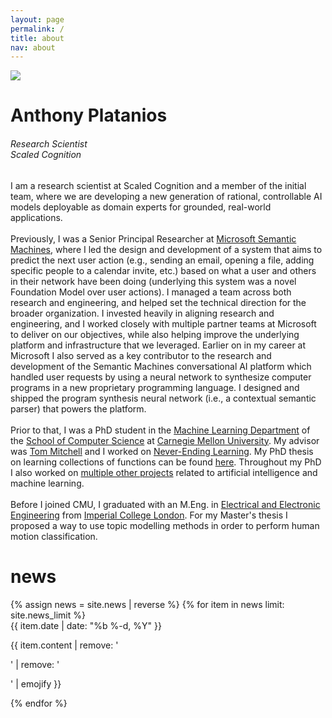 ```yaml
---
layout: page
permalink: /
title: about
nav: about
---
```


<div class="text-center mt-5">
  <img class="profile-img" src="{{ 'prof_pic.jpg' | prepend: '/assets/img/' | prepend: site.baseurl }}">
</div>

<div class="col mt-4">
  <h1 class="title text-center font-weight-bold">Anthony Platanios</h1>
  <div class="row mt-3 mb-3">
    <div class="col">
      <h6 class="mt-1 text-center text-sm-center" style="font-stretch: ultra-condensed;">
        Research Scientist<br/>
        Scaled Cognition
      </h6>
    </div>
    <!-- <div class="col-sm-6">
      <h6 class="mt-1 text-left text-sm-right" style="font-stretch: ultra-condensed;">
        <a style="color: rgb(60, 72, 88);" href="http://www.ml.cmu.edu/" target="_blank">Principal Researcher</a><br/>
        <a style="color: rgb(60, 72, 88);" href="http://www.cs.cmu.edu/" target="_blank">Semantic Machines</a><br/>
        <a style="color: rgb(60, 72, 88);" href="http://www.cmu.edu/" target="_blank">Microsoft</a>
      </h6>
    </div>
    <div class="col-sm-6">
      <h6 class="mt-1 text-left text-sm-left" style="font-stretch: ultra-condensed;">
        Berkeley Way West, Floor 7<br/>
        1919 Shattuck Ave<br/>
        Berkeley, CA, 94704
      </h6>
    </div> -->
  </div>
</div>

<!-- Introduction -->

<div class="col text-justify p-0">
  I am a research scientist at Scaled Cognition and a member of the initial team, where we are developing a new generation of rational, controllable AI models deployable as domain experts for grounded, real-world applications.
  <br/><br/>
  Previously, I was a Senior Principal Researcher at <a href="https://www.microsoft.com/en-us/research/project/semantic-machines/" target="_blank">Microsoft Semantic Machines</a>, where I led the design and development of a system that aims to predict the next user action (e.g., sending an email, opening a file, adding specific people to a calendar invite, etc.) based on what a user and others in their network have been doing (underlying this system was a novel Foundation Model over user actions). I managed a team across both research and engineering, and helped set the technical direction for the broader organization. I invested heavily in aligning research and engineering, and I worked closely with multiple partner teams at Microsoft to deliver on our objectives, while also helping improve the underlying platform and infrastructure that we leveraged. Earlier on in my career at Microsoft I also served as a key contributor to the research and development of the Semantic Machines conversational AI platform which handled user requests by using a neural network to synthesize computer programs in a new proprietary programming language. I designed and shipped the program synthesis neural network (i.e., a contextual semantic parser) that powers the platform.
  <br/><br/>
  Prior to that, I was a PhD student in the <a href="http://www.ml.cmu.edu/" target="_blank">Machine Learning Department</a> of the <a href="https://www.scs.cmu.edu/" target="_blank">School of Computer Science</a> at <a href="http://www.cmu.edu/" target="_blank">Carnegie Mellon University</a>. My advisor was <a href="http://www.cs.cmu.edu/~tom/" target="_blank">Tom Mitchell</a> and I worked on <a href="http://rtw.ml.cmu.edu/rtw/" target="_blank">Never-Ending Learning</a>. My PhD thesis on learning collections of functions can be found <a href="{{ '/assets/pdf/thesis/thesis.pdf' | prepend: site.baseurl }}" target="_blank">here</a>. Throughout my PhD I also worked on <a href="{{ '/projects/' }}">multiple other projects</a> related to artificial intelligence and machine learning.
  <br/><br/>
  Before I joined CMU, I graduated with an M.Eng. in <a href="http://www.imperial.ac.uk/electrical-engineering" target="_blank">Electrical and Electronic Engineering</a> from <a href="https://www.imperial.ac.uk/" target="_blank">Imperial College London</a>. For my Master's thesis I proposed a way to use topic modelling methods in order to perform human motion classification.
</div>

<!-- News -->
<div class="news mt-3 p-0">
  <h1 class="title mb-4 p-0">news</h1>
  {% assign news = site.news | reverse %}
  {% for item in news limit: site.news_limit %}
    <div class="row p-0">
      <div class="col-sm-2 p-0">
        <span class="badge danger-color-dark font-weight-bold text-uppercase align-middle date ml-3">
          {{ item.date | date: "%b %-d, %Y" }}
        </span>
      </div>
      <div class="col-sm-10 mt-2 mt-sm-0 ml-3 ml-md-0 p-0 font-weight-light text">
        <p>{{ item.content | remove: '<p>' | remove: '</p>' | emojify }}</p>
      </div>
    </div>
  {% endfor %}
</div>

